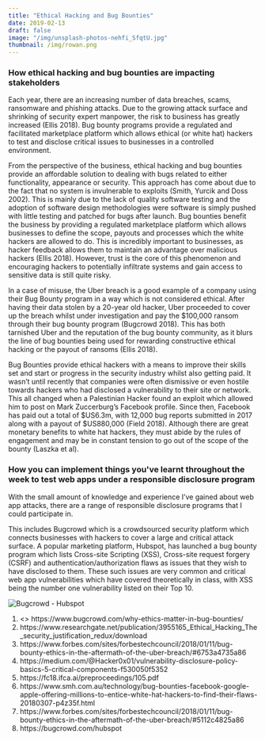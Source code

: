 ```yaml
---
title: "Ethical Hacking and Bug Bounties"
date: 2019-02-13
draft: false
image: "/img/unsplash-photos-nehfi_SfqtU.jpg"
thumbnail: /img/rowan.png
---
```


<h3>How ethical hacking and bug bounties are impacting stakeholders</h3>
<p>Each year, there are an increasing number of data breaches, scams, ransomware and phishing attacks. Due to the growing attack surface and shrinking of security expert manpower, the risk to business has greatly increased (Ellis 2018). Bug bounty programs provide a regulated and facilitated marketplace platform which allows ethical (or white hat) hackers to test and disclose critical issues to businesses in a controlled environment.</p>
<p>From the perspective of the business, ethical hacking and bug bounties provide an affordable solution to dealing with bugs related to either functionality, appearance or security. This approach has come about due to the fact that no system is invulnerable to exploits (Smith, Yurcik and Doss 2002). This is mainly due to the lack of quality software testing and the adoption of software design methodologies were software is simply pushed with little testing and patched for bugs after launch. Bug bounties benefit the business by providing a regulated marketplace platform which allows businesses to define the scope, payouts and processes which the white hackers are allowed to do. This is incredibly important to businesses, as hacker feedback allows them to maintain an advantage over malicious hackers (Ellis 2018). However, trust is the core of this phenomenon and encouraging hackers to potentially infiltrate systems and gain access to sensitive data is still quite risky.</p>
<p>In a case of misuse, the Uber breach is a good example of a company using their Bug Bounty program in a way which is not considered ethical. After having their data stolen by a 20-year old hacker, Uber proceeded to cover up the breach whilst under investigation and pay the $100,000 ransom through their bug bounty program (Bugcrowd 2018). This has both tarnished Uber and the reputation of the bug bounty community, as it blurs the line of bug bounties being used for rewarding constructive ethical hacking or the payout of ransoms (Ellis 2018).</p>
<p>Bug Bounties provide ethical hackers with a means to improve their skills set and start or progress in the security industry whilst also getting paid. It wasn’t until recently that companies were often dismissive or even hostile towards hackers who had disclosed a vulnerability to their site or network. This all changed when a Palestinian Hacker found an exploit which allowed him to post on Mark Zuccerburg’s Facebook profile. Since then, Facebook has paid out a total of $US6.3m, with 12,000 bug reports submitted in 2017 along with a payout of $US880,000 (Field 2018). Although there are great monetary benefits to white hat hackers, they must abide by the rules of engagement and may be in constant tension to go out of the scope of the bounty (Laszka et al).</p>

<h3>How you can implement things you've learnt throughout the week to test web apps under a responsible disclosure program</h3>
<p>With the small amount of knowledge and experience I’ve gained about web app attacks, there are a range of responsible disclosure programs that I could participate in.</p>
<p>This includes Bugcrowd which is a crowdsourced security platform which connects businesses with hackers to cover a large and critical attack surface. A popular marketing platform, Hubspot, has launched a bug bounty program which lists Cross-site Scripting (XSS), Cross-site request forgery (CSRF) and authentication/authorization flaws as issues that they wish to have disclosed to them. These such issues are very common and critical web app vulnerabilities which have covered theoretically in class, with XSS being the number one vulnerability listed on their Top 10. </p>
<img src="/img/bugcrowd-hubspot.png" alt="Bugcrowd - Hubspot">

<ol>
    <li><> https://www.bugcrowd.com/why-ethics-matter-in-bug-bounties/</li>
    <li>https://www.researchgate.net/publication/3955165_Ethical_Hacking_The_security_justification_redux/download</li>
    <li>https://www.forbes.com/sites/forbestechcouncil/2018/01/11/bug-bounty-ethics-in-the-aftermath-of-the-uber-breach/#6753a4735a86</li>
    <li>https://medium.com/@Hacker0x01/vulnerability-disclosure-policy-basics-5-critical-components-f530050f5352</li>
    <li>https://fc18.ifca.ai/preproceedings/105.pdf</li>
    <li>https://www.smh.com.au/technology/bug-bounties-facebook-google-apple-offering-millions-to-entice-white-hat-hackers-to-find-their-flaws-20180307-p4z35f.html</li>
    <li>https://www.forbes.com/sites/forbestechcouncil/2018/01/11/bug-bounty-ethics-in-the-aftermath-of-the-uber-breach/#5112c4825a86</li>
    <li>https://bugcrowd.com/hubspot</li>
</ol>
